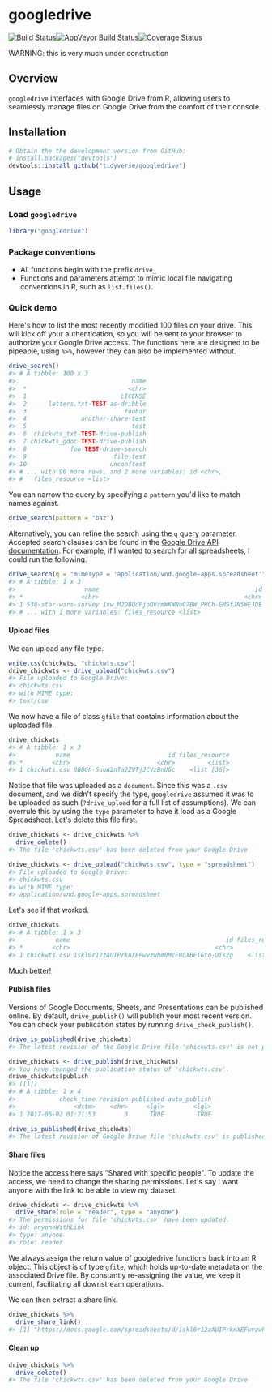 
<!-- README.md is generated from README.Rmd. Please edit that file -->
googledrive
===========

[![Build Status](https://travis-ci.org/tidyverse/googledrive.svg?branch=master)](https://travis-ci.org/tidyverse/googledrive)[![AppVeyor Build Status](https://ci.appveyor.com/api/projects/status/github/tidyverse/googledrive?branch=master&svg=true)](https://ci.appveyor.com/project/tidyverse/googledrive)[![Coverage Status](https://img.shields.io/codecov/c/github/tidyverse/googledrive/master.svg)](https://codecov.io/github/tidyverse/googledrive?branch=master)

WARNING: this is very much under construction

Overview
--------

`googledrive` interfaces with Google Drive from R, allowing users to seamlessly manage files on Google Drive from the comfort of their console.

Installation
------------

``` r
# Obtain the the development version from GitHub:
# install.packages("devtools")
devtools::install_github("tidyverse/googledrive")
```

Usage
-----

### Load `googledrive`

``` r
library("googledrive")
```

### Package conventions

-   All functions begin with the prefix `drive_`
-   Functions and parameters attempt to mimic local file navigating conventions in R, such as `list.files()`.

### Quick demo

Here's how to list the most recently modified 100 files on your drive. This will kick off your authentication, so you will be sent to your browser to authorize your Google Drive access. The functions here are designed to be pipeable, using `%>%`, however they can also be implemented without.

``` r
drive_search()
#> # A tibble: 100 x 3
#>                                name
#>  *                            <chr>
#>  1                          LICENSE
#>  2      letters.txt-TEST-as-dribble
#>  3                           foobar
#>  4               another-share-test
#>  5                             test
#>  6  chickwts_txt-TEST-drive-publish
#>  7 chickwts_gdoc-TEST-drive-publish
#>  8            foo-TEST-drive-search
#>  9                        file_test
#> 10                       unconftest
#> # ... with 90 more rows, and 2 more variables: id <chr>,
#> #   files_resource <list>
```

You can narrow the query by specifying a `pattern` you'd like to match names against.

``` r
drive_search(pattern = "baz")
```

Alternatively, you can refine the search using the `q` query parameter. Accepted search clauses can be found in the [Google Drive API documentation](https://developers.google.com/drive/v3/web/search-parameters). For example, if I wanted to search for all spreadsheets, I could run the following.

``` r
drive_search(q = "mimeType = 'application/vnd.google-apps.spreadsheet'")
#> # A tibble: 1 x 3
#>                   name                                           id
#> *                <chr>                                        <chr>
#> 1 538-star-wars-survey 1xw_M2OBUdPjoOVrmWKWNu07BW_PHCh-EMSfJN5WEJDE
#> # ... with 1 more variables: files_resource <list>
```

#### Upload files

We can upload any file type.

``` r
write.csv(chickwts, "chickwts.csv")
drive_chickwts <- drive_upload("chickwts.csv")
#> File uploaded to Google Drive:
#> chickwts.csv
#> with MIME type:
#> text/csv
```

We now have a file of class `gfile` that contains information about the uploaded file.

``` r
drive_chickwts
#> # A tibble: 1 x 3
#>           name                           id files_resource
#> *        <chr>                        <chr>         <list>
#> 1 chickwts.csv 0B0Gh-SuuA2nTa2ZVTjJCVzBnUGc    <list [36]>
```

Notice that file was uploaded as a `document`. Since this was a `.csv` document, and we didn't specify the type, `googledrive` assumed it was to be uploaded as such (`?drive_upload` for a full list of assumptions). We can overrule this by using the `type` parameter to have it load as a Google Spreadsheet. Let's delete this file first.

``` r
drive_chickwts <- drive_chickwts %>%
  drive_delete()
#> The file 'chickwts.csv' has been deleted from your Google Drive
```

``` r
drive_chickwts <- drive_upload("chickwts.csv", type = "spreadsheet")
#> File uploaded to Google Drive:
#> chickwts.csv
#> with MIME type:
#> application/vnd.google-apps.spreadsheet
```

Let's see if that worked.

``` r
drive_chickwts
#> # A tibble: 1 x 3
#>           name                                           id files_resource
#> *        <chr>                                        <chr>         <list>
#> 1 chickwts.csv 1skl0r12zAUIPrknXEFwvzwhm0McE8CXBEiGtq-OisZg    <list [32]>
```

Much better!

#### Publish files

Versions of Google Documents, Sheets, and Presentations can be published online. By default, `drive_publish()` will publish your most recent version. You can check your publication status by running `drive_check_publish()`.

``` r
drive_is_published(drive_chickwts)
#> The latest revision of the Google Drive file 'chickwts.csv' is not published.
```

``` r
drive_chickwts <- drive_publish(drive_chickwts)
#> You have changed the publication status of 'chickwts.csv'.
drive_chickwts$publish
#> [[1]]
#> # A tibble: 1 x 4
#>            check_time revision published auto_publish
#>                <dttm>    <chr>     <lgl>        <lgl>
#> 1 2017-06-02 01:21:53        3      TRUE         TRUE
```

``` r
drive_is_published(drive_chickwts)
#> The latest revision of Google Drive file 'chickwts.csv' is published.
```

#### Share files

Notice the access here says "Shared with specific people". To update the access, we need to change the sharing permissions. Let's say I want anyone with the link to be able to view my dataset.

``` r
drive_chickwts <- drive_chickwts %>%
  drive_share(role = "reader", type = "anyone")
#> The permissions for file 'chickwts.csv' have been updated.
#> id: anyoneWithLink
#> type: anyone
#> role: reader
```

We always assign the return value of googledrive functions back into an R object. This object is of type `gfile`, which holds up-to-date metadata on the associated Drive file. By constantly re-assigning the value, we keep it current, facilitating all downstream operations.

We can then extract a share link.

``` r
drive_chickwts %>%
  drive_share_link()
#> [1] "https://docs.google.com/spreadsheets/d/1skl0r12zAUIPrknXEFwvzwhm0McE8CXBEiGtq-OisZg/edit?usp=drivesdk"
```

#### Clean up

``` r
drive_chickwts %>%
  drive_delete()
#> The file 'chickwts.csv' has been deleted from your Google Drive
```
